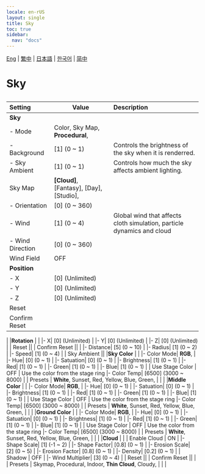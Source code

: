 ```yaml
---
locale: en-rUS
layout: single
title: Sky
toc: true
sidebar:
  nav: "docs"
---
```

[Eng](/dancexr/menu/2025.4/scene/sky.md) | [繁中](/tw/dancexr/menu/2025.4/scene/sky.md) | [日本語](/jp/dancexr/menu/2025.4/scene/sky.md) | [한국어](/kr/dancexr/menu/2025.4/scene/sky.md) | [简中](/zh/dancexr/menu/2025.4/scene/sky.md)
# Sky
## 
| Setting | Value | Description |
| :--- | --- | :--- |
|**Sky** | | 
|- Mode|  Color,  Sky Map,  **Procedural**,  | 
|- Background| [1] (0 ~ 1) | Controls the brightness of the sky when it is renderred.
|- Sky Ambient| [1] (0 ~ 1) | Controls how much the sky affects ambient lighting.
| Sky Map |  **[Cloud]**,  [Fantasy],  [Day],  [Studio],  |  |
|- Orientation| [0] (0 ~ 360) | 
|- Wind| [1] (0 ~ 4) | Global wind that affects cloth simulation, particle dynamics and cloud
|- Wind Direction| [0] (0 ~ 360) | 
| Wind Field | OFF | 
|**Position** | | 
|- X| [0] (Unlimited) | 
|- Y| [0] (Unlimited) | 
|- Z| [0] (Unlimited) | 
| Reset || 
| Confirm Reset || 
|
|**Rotation** | | 
|- X| [0] (Unlimited) | 
|- Y| [0] (Unlimited) | 
|- Z| [0] (Unlimited) | 
| Reset || 
| Confirm Reset || 
|
|- Distance| [5] (0 ~ 10) | 
|- Radius| [1] (0 ~ 2) | 
|- Speed| [1] (0 ~ 4) | 
| Sky Ambient || 
|**Sky Color** | | 
|- Color Mode|  **RGB**,  | 
|- Hue| [0] (0 ~ 1) | 
|- Satuation| [0] (0 ~ 1) | 
|- Brightness| [1] (0 ~ 1) | 
|- Red| [1] (0 ~ 1) | 
|- Green| [1] (0 ~ 1) | 
|- Blue| [1] (0 ~ 1) | 
| Use Stage Color | OFF | Use the color from the stage ring
|- Color Temp| [6500] (3000 ~ 8000) | 
| Presets |  **White**,  Sunset,  Red,  Yellow,  Blue,  Green,  |  |
|
|**Middle Color** | | 
|- Color Mode|  **RGB**,  | 
|- Hue| [0] (0 ~ 1) | 
|- Satuation| [0] (0 ~ 1) | 
|- Brightness| [1] (0 ~ 1) | 
|- Red| [1] (0 ~ 1) | 
|- Green| [1] (0 ~ 1) | 
|- Blue| [1] (0 ~ 1) | 
| Use Stage Color | OFF | Use the color from the stage ring
|- Color Temp| [6500] (3000 ~ 8000) | 
| Presets |  **White**,  Sunset,  Red,  Yellow,  Blue,  Green,  |  |
|
|**Ground Color** | | 
|- Color Mode|  **RGB**,  | 
|- Hue| [0] (0 ~ 1) | 
|- Satuation| [0] (0 ~ 1) | 
|- Brightness| [1] (0 ~ 1) | 
|- Red| [1] (0 ~ 1) | 
|- Green| [1] (0 ~ 1) | 
|- Blue| [1] (0 ~ 1) | 
| Use Stage Color | OFF | Use the color from the stage ring
|- Color Temp| [6500] (3000 ~ 8000) | 
| Presets |  **White**,  Sunset,  Red,  Yellow,  Blue,  Green,  |  |
|
|**Cloud** | | 
| Enable Cloud | ON | 
|- Shape Scale| [1] (-1 ~ 2) | 
|- Shape Factor| [0.8] (0 ~ 1) | 
|- Erosion Scale| [2] (0 ~ 5) | 
|- Erosion Factor| [0.8] (0 ~ 1) | 
|- Density| [0.2] (0 ~ 1) | 
| Shadow | OFF | 
|- Wind Multiplier| [3] (0 ~ 4) | 
| Reset || 
| Confirm Reset || 
|
| Presets |  Skymap,  Procedural,  Indoor,  **Thin Cloud**,  Cloudy,  |  |
|
